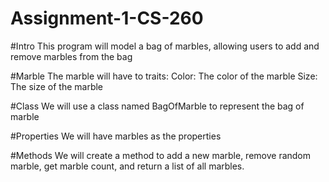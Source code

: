 # Assignment-1-CS-260

#Intro
This program will model a bag of marbles, allowing users to add and remove marbles from the bag

#Marble
The marble will have to traits:
Color: The color of the marble 
Size: The size of the marble

#Class
We will use a class named BagOfMarble to represent the bag of marble

#Properties
We will have marbles as the properties

#Methods
We will create a method to add a new marble, remove random marble, get marble count, and return a list of all marbles.
